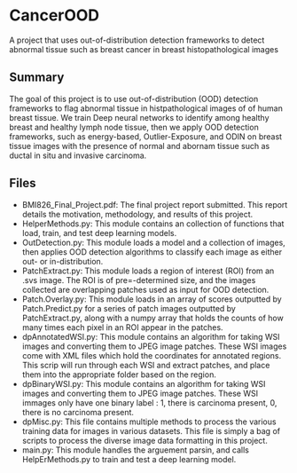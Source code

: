 # CancerOOD
A project that uses out-of-distribution detection frameworks to detect abnormal tissue such as breast cancer in breast histopathological images

## Summary
The goal of this project is to use out-of-distribution (OOD) detection frameworks to flag abnormal tissue in histpathological images of of human breast tissue. We train Deep neural networks to identify among healthy breast and healthy lymph node tissue, then we apply OOD detection frameworks, such as energy-based, Outlier-Exposure, and ODIN on breast tissue images with the presence of normal and abornam tissue such as ductal in situ and invasive carcinoma.

## Files
- BMI826_Final_Project.pdf: The final project report submitted. This report details the motivation, methodology, and results of this project.
- HelperMethods.py: This module contains an collection of functions that load, train, and test deep learning models.
- OutDetection.py: This module loads a model and a collection of images, then applies OOD detection algorithms to classify each image as either out- or in-distribution.
- PatchExtract.py: This module loads a region of interest (ROI) from an .svs image. The ROI is of pre=-determined size, and the images collected are overlapping patches used as input for OOD detection.
- Patch.Overlay.py: This module loads in an array of scores outputted by Patch.Predict.py for a series of patch images outputted by PatchExtract.py, along with a numpy array that holds the counts of how many times each pixel in an ROI appear in the patches.
-  dpAnnotatedWSI.py: This module contains an algorithm for taking WSI images and converting them to JPEG image patches. These WSI images come with XML files which hold the coordinates for annotated regions. This scrip will run through each WSI and extract patches, and place them into the appropriate folder based on the region.
-  dpBinaryWSI.py: This module contains an algorithm for taking WSI images and converting them to JPEG image patches. These WSI immages only have one binary label : 1, there is carcinoma present, 0, there is no carcinoma present.
- dpMisc.py: This file contains multiple methods to process the various training data for images in various datasets. This file is simply a bag of scripts to process
the diverse image data formatting in this project.  
- main.py: This module handles the arguement parsin, and calls HelpErMethods.py to train and test a deep learning model. 
